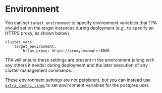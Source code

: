 # Environment

You can set `target_environment` to specify environment variables that
TPA should set on the target instances during deployment (e.g., to
specify an HTTPS proxy, as shown below).

```
cluster_vars:
    target_environment:
        https_proxy: https://proxy.example:8080
```

TPA will ensure these settings are present in the environment (along
with any others it needs) during deployment and the later execution of
any cluster management commands.

These environment settings are not persistent, but you can instead use
[`extra_bashrc_lines`](postgres_user.md) to set environment variables
for the postgres user.
